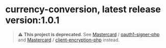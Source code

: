 # currency-conversion, latest release version:1.0.1

> :warning: **This project is deprecated**. See [Mastercard](https://github.com/Mastercard) / [oauth1-signer-php](https://github.com/Mastercard/oauth1-signer-php) and [Mastercard](https://github.com/Mastercard) / [client-encryption-php](https://github.com/Mastercard/client-encryption-php) instead.
